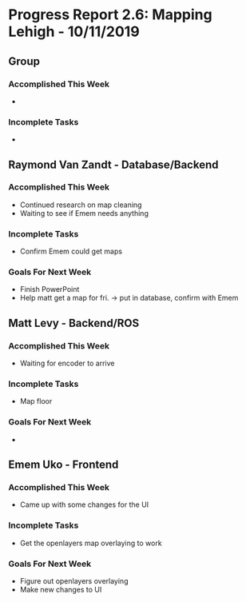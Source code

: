 # Progress Report 2.6:	Mapping Lehigh -		10/11/2019

## Group
### Accomplished This Week
- 

### Incomplete Tasks
- 

## Raymond Van Zandt - Database/Backend

### Accomplished This Week
- Continued research on map cleaning
- Waiting to see if Emem needs anything

### Incomplete Tasks
- Confirm Emem could get maps

### Goals For Next Week
- Finish PowerPoint
- Help matt get a map for fri. -> put in database, confirm with Emem


## Matt Levy - Backend/ROS

### Accomplished This Week
- Waiting for encoder to arrive

### Incomplete Tasks
- Map floor

### Goals For Next Week
- 

## Emem Uko - Frontend

### Accomplished This Week
-  Came up with some changes for the UI

### Incomplete Tasks
-  Get the openlayers map overlaying to work

### Goals For Next Week
- Figure out openlayers overlaying
- Make new changes to UI
